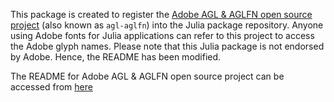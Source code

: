 This package is created to register the [Adobe AGL & AGLFN open source project](https://github.com/adobe-type-tools/agl-aglfn) (also known as `agl-aglfn`) into the Julia package repository. Anyone using Adobe fonts for Julia applications can refer to this project to access the Adobe glyph names. Please note that this Julia package is not endorsed by Adobe. Hence, the README has been modified. 

The README for Adobe AGL & AGLFN open source project can be accessed from [here](https://github.com/adobe-type-tools/agl-aglfn/blob/master/README.md)
